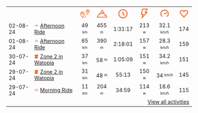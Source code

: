 <table>
    <tr>
        <th></th>
        <th></th>
        <th align="center"><img src="https://raw.githubusercontent.com/robiningelbrecht/strava-activities/master/public/distance.svg" width="30" alt="distance" title="distance"/></th>
        <th align="center"><img src="https://raw.githubusercontent.com/robiningelbrecht/strava-activities/master/public/elevation.svg" width="30" alt="elevation" title="elevation"/></th>
        <th align="center"><img src="https://raw.githubusercontent.com/robiningelbrecht/strava-activities/master/public/time.svg" width="30" alt="time" title="time"/></th>
        <th align="center"><img src="https://raw.githubusercontent.com/robiningelbrecht/strava-activities/master/public/average-watt.svg" width="30" alt="average watts" title="average watts"/></th>
        <th align="center"><img src="https://raw.githubusercontent.com/robiningelbrecht/strava-activities/master/public/average-speed.svg" width="30" alt="average speed" title="average speed"/></th>
        <th align="center"><img src="https://raw.githubusercontent.com/robiningelbrecht/strava-activities/master/public/heart-rate.svg" width="30" alt="average heart rate" title="average heart rate"/></th>
    </tr>
            <tr>
            <td>02-08-24</td>
            <td>
                <img src="https://raw.githubusercontent.com/robiningelbrecht/strava-activities/master/public/activity-ride.svg" width="12" alt="Afternoon Ride" title="Afternoon Ride"/>
<a href="https://www.strava.com/activities/12044832333" title="Kcal: 1393 | Gear: None ">Afternoon Ride</a>
            </td>
            <td align="center">49 <sup><sub>km</sub></sup></td>
            <td align="center">455 <sup><sub>m</sub></sup></td>
            <td align="center">1:31:17</td>
            <td align="center">213 <sup><sub>w</sub></sup></td>
            <td align="center">32.1 <sup><sub>km/h</sub></sup></td>
            <td align="center">174</td>
        </tr>
            <tr>
            <td>01-08-24</td>
            <td>
                <img src="https://raw.githubusercontent.com/robiningelbrecht/strava-activities/master/public/activity-ride.svg" width="12" alt="Afternoon Ride" title="Afternoon Ride"/>
<a href="https://www.strava.com/activities/12037800648" title="Kcal: 1833 | Gear: None ">Afternoon Ride</a>
            </td>
            <td align="center">65 <sup><sub>km</sub></sup></td>
            <td align="center">390 <sup><sub>m</sub></sup></td>
            <td align="center">2:18:01</td>
            <td align="center">157 <sup><sub>w</sub></sup></td>
            <td align="center">28.3 <sup><sub>km/h</sub></sup></td>
            <td align="center">159</td>
        </tr>
            <tr>
            <td>30-07-24</td>
            <td>
                                <img src="https://raw.githubusercontent.com/robiningelbrecht/strava-activities/master/public/activity-virtual-ride-zwift.svg" width="12" alt="Zone 2 in Watopia" title="Zone 2 in Watopia"/>
<a href="https://www.strava.com/activities/12020069762" title="Kcal: 564 | Gear: None ">Zone 2 in Watopia</a>
            </td>
            <td align="center">37 <sup><sub>km</sub></sup></td>
            <td align="center">58 <sup><sub>m</sub></sup></td>
            <td align="center">1:05:09</td>
            <td align="center">151 <sup><sub>w</sub></sup></td>
            <td align="center">34.2 <sup><sub>km/h</sub></sup></td>
            <td align="center">151</td>
        </tr>
            <tr>
            <td>29-07-24</td>
            <td>
                                <img src="https://raw.githubusercontent.com/robiningelbrecht/strava-activities/master/public/activity-virtual-ride-zwift.svg" width="12" alt="Zone 2 in Watopia" title="Zone 2 in Watopia"/>
<a href="https://www.strava.com/activities/12011075268" title="Kcal: 476 | Gear: None ">Zone 2 in Watopia</a>
            </td>
            <td align="center">31 <sup><sub>km</sub></sup></td>
            <td align="center">48 <sup><sub>m</sub></sup></td>
            <td align="center">55:13</td>
            <td align="center">150 <sup><sub>w</sub></sup></td>
            <td align="center">34 <sup><sub>km/h</sub></sup></td>
            <td align="center">145</td>
        </tr>
            <tr>
            <td>29-07-24</td>
            <td>
                <img src="https://raw.githubusercontent.com/robiningelbrecht/strava-activities/master/public/activity-ride.svg" width="12" alt="Morning Ride" title="Morning Ride"/>
<a href="https://www.strava.com/activities/12009112337" title="Kcal: 200 | Gear: None ">Morning Ride</a>
            </td>
            <td align="center">11 <sup><sub>km</sub></sup></td>
            <td align="center">204 <sup><sub>m</sub></sup></td>
            <td align="center">34:59</td>
            <td align="center">114 <sup><sub>w</sub></sup></td>
            <td align="center">18.6 <sup><sub>km/h</sub></sup></td>
            <td align="center">115</td>
        </tr>
                <tr>
            <td colspan="8" align="right"><a href="https://github.com/robiningelbrecht/strava-activities#activities">View all activities</a></td>
        </tr>
    </table>
